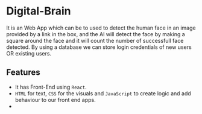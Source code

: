 # Digital-Brain
It is an Web App which can be to used to detect the human face in an image provided by a link in the box, and the AI will detect the face by making a square around the face and it will count the number of successfull face detected. By using a database we can store login credentials of new users OR existing users.

## Features
- It has Front-End using `React`.
- `HTML` for text, `CSS` for the visuals and `JavaScript` to create logic and add behaviour to our front end apps.
- 
